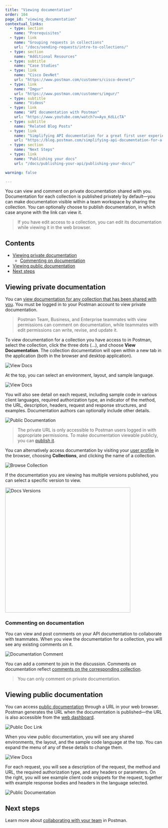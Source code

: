 ```yaml
---
title: "Viewing documentation"
order: 104
page_id: "viewing_documentation"
contextual_links:
  - type: section
    name: "Prerequisites"
  - type: link
    name: "Grouping requests in collections"
    url: "/docs/sending-requests/intro-to-collections/"
  - type: section
    name: "Additional Resources"
  - type: subtitle
    name: "Case Studies"
  - type: link
    name: "Cisco DevNet"
    url: "https://www.postman.com/customers/cisco-devnet/"
  - type: link
    name: "Imgur"
    url: "https://www.postman.com/customers/imgur/"
  - type: subtitle
    name: "Videos"
  - type: link
    name: "API documentation with Postman"
    url: "https://www.youtube.com/watch?v=Ayo_KdLLcTA"
  - type: subtitle
    name: "Related Blog Posts"
  - type: link
    name: "Simplifying API documentation for a great first user experience"
    url: "https://blog.postman.com/simplifying-api-documentation-for-a-great-first-user-experience/"
  - type: section
    name: "Next Steps"
  - type: link
    name: "Publishing your docs"
    url: "/docs/publishing-your-api/publishing-your-docs/"

warning: false

---
```

You can view and comment on private documentation shared with you. Documentation for each collection is published privately by default—you can make documentation visible within a team workspace by sharing the collection. You can optionally choose to publish documentation, in which case anyone with the link can view it.

> If you have edit access to a collection, you can edit its documentation while viewing it in the web browser.

## Contents

* [Viewing private documentation](#viewing-private-documentation)
    * [Commenting on documentation](#commenting-on-documentation)
* [Viewing public documentation](#viewing-public-documentation)
* [Next steps](#next-steps)

## Viewing private documentation

You can [view documentation for any collection that has been shared with you](/docs/publishing-your-api/documenting-your-api/). You must be logged in to your Postman account to view private documentation.

> Postman Team, Business, and Enterprise teammates with view permissions can comment on documentation, while teammates with edit permissions can write, revise, and update it.

To view documentation for a collection you have access to in Postman, select the collection, click the three dots (...), and choose __View Documentation__. The collection documentation will open within a new tab in the application (both in the browser and desktop application).

![View Docs](https://assets.postman.com/postman-docs/view-docs-b.jpg)

At the top, you can select an environment, layout, and sample language.

![View Docs](https://assets.postman.com/postman-docs/SimpleKart+header+expanded+layout+menu.jpg)

You will also see detail on each request, including sample code in various client languages, required authorization type, an indicator of the method, the URL, description, headers, request and response structures, and examples. Documentation authors can optionally include other details.

![Public Documentation](https://assets.postman.com/postman-docs/Everything+displayed+in+docs.jpg)

> The private URL is only accessible to Postman users logged in with appropriate permissions. To make documentation viewable publicly, you can [publish it](/docs/publishing-your-api/publishing-your-docs/).

You can alternatively access documentation by visiting your [user profile](https://postman.co/me) in the browser, choosing __Collections__, and clicking the name of a collection.

![Browse Collection](https://assets.postman.com/postman-docs/user-profile.jpg)

If the documentation you are viewing has multiple versions published, you can select a specific version to view.

<img alt="Docs Versions" src="https://assets.postman.com/postman-docs/docs-versions.jpg" width="400px"/>

### Commenting on documentation

You can view and post comments on your API documentation to collaborate with teammates. When you view the documentation for a collection, you will see any existing comments on it.

![Documentation Comment](https://assets.postman.com/postman-docs/docs-comments.jpg)

You can add a comment to join in the discussion. Comments on documentation reflect [comments on the corresponding collection](/docs/collaborating-in-postman/commenting-on-collections/).

> You can only comment on private documentation.

## Viewing public documentation

You can access [public documentation](/docs/publishing-your-api/publishing-your-docs/) through a URL in your web browser. Postman generates the URL when the documentation is published—the URL is also accessible from the [web dashboard](https://go.postman.co/).

![Public Doc Link](https://assets.postman.com/postman-docs/public-doc-link.jpg)

When you view public documentation, you will see any shared environments, the layout, and the sample code language at the top. You can expand the menu of any of these details to change them.

![View Docs](https://assets.postman.com/postman-docs/SimpleKart+header+expanded+layout+menu.jpg)

For each request, you will see a description of the request, the method and URL, the required authorization type, and any headers or parameters. On the right, you will see example client code snippets for the request, together with example response bodies and headers in the language selected.

![Public Documentation](https://assets.postman.com/postman-docs/Everything+displayed+in+docs.jpg)

## Next steps

Learn more about [collaborating with your team](/docs/collaborating-in-postman/collaboration-intro/) in Postman.
